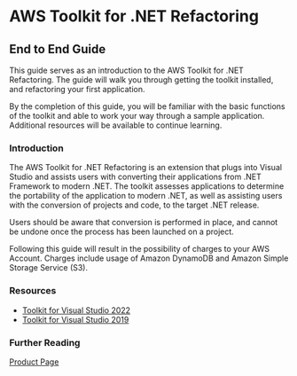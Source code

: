 # AWS Toolkit for .NET Refactoring

## End to End Guide

This guide serves as an introduction to the AWS Toolkit for .NET Refactoring. The guide will walk you through getting the toolkit installed, and refactoring your first application. 

By the completion of this guide, you will be familiar with the basic functions of the toolkit and able to work your way through a sample application. Additional resources will be available to continue learning.

### Introduction

The AWS Toolkit for .NET Refactoring is an extension that plugs into Visual Studio and assists users with converting their applications from .NET Framework to modern .NET. The toolkit assesses applications to determine the portability of the application to modern .NET, as well as assisting users with the conversion of projects and code, to the target .NET release. 

Users should be aware that conversion is performed in place, and cannot be undone once the process has been launched on a project. 

Following this guide will result in the possibility of charges to your AWS Account. Charges include usage of Amazon DynamoDB and Amazon Simple Storage Service (S3). 

### Resources

* [Toolkit for Visual Studio 2022](https://marketplace.visualstudio.com/items?itemName=AWSTR.refactoringtoolkit2022)
* [Toolkit for Visual Studio 2019](https://marketplace.visualstudio.com/items?itemName=AWSTR.refactoringtoolkit2019)

### Further Reading

[Product Page](https://aws.amazon.com/visual-studio-net/) <br>